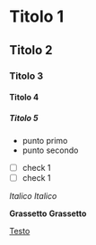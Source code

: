 # Titolo 1
## Titolo 2
### Titolo 3
#### Titolo 4
##### Titolo 5

- punto primo
- punto secondo

- [ ] check 1
- [ ] check 1

*Italico*
_Italico_

**Grassetto**
__Grassetto__

[Testo](https://)
